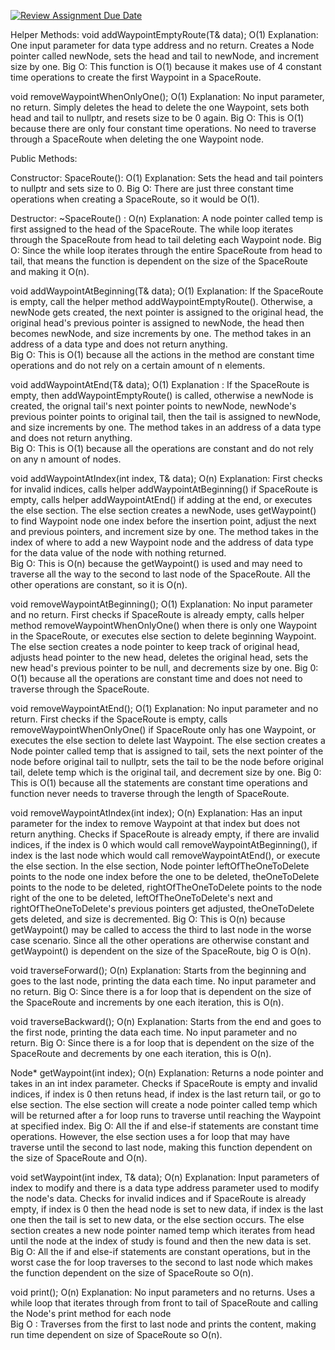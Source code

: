 [![Review Assignment Due Date](https://classroom.github.com/assets/deadline-readme-button-22041afd0340ce965d47ae6ef1cefeee28c7c493a6346c4f15d667ab976d596c.svg)](https://classroom.github.com/a/j-DzvjBA)

Helper Methods:
void addWaypointEmptyRoute(T& data); O(1)
    Explanation: One input parameter for data type address and no return. Creates a Node pointer called newNode, sets 
        the head and tail to newNode, and increment size by one.
    Big O: This function is O(1) because it makes use of 4 constant time operations to create the first Waypoint in a 
        SpaceRoute.

void removeWaypointWhenOnlyOne(); O(1)
    Explanation: No input parameter, no return. Simply deletes the head to delete the one Waypoint, sets both head and 
        tail to nullptr, and resets size to be 0 again.
    Big O: This is O(1) because there are only four constant time operations. No need to traverse through a SpaceRoute 
        when deleting the one Waypoint node.


Public Methods:

Constructor:
SpaceRoute(): O(1)
    Explanation: Sets the head and tail pointers to nullptr and sets size to 0.
    Big O: There are just three constant time operations when creating a SpaceRoute, so it would be O(1).

Destructor:
~SpaceRoute() : O(n)
    Explanation: A node pointer called temp is first assigned to the head of the SpaceRoute. The while loop iterates 
        through the SpaceRoute from head to tail deleting each Waypoint node.
    Big O: Since the while loop iterates through the entire SpaceRoute from head to tail, that means the function is 
        dependent on the size of the SpaceRoute and making it O(n).


void addWaypointAtBeginning(T& data); O(1)
    Explanation: If the SpaceRoute is empty, call the helper method addWaypointEmptyRoute(). Otherwise, a newNode gets 
        created, the next pointer is assigned to the original head, the original head's previous pointer is assigned to newNode, the head then becomes newNode, and size increments by one. The method takes in an address of a data type and does not return anything.  
    Big O: This is O(1) because all the actions in the method are constant time operations and do not rely on a certain
        amount of n elements. 

void addWaypointAtEnd(T& data); O(1)
    Explanation : If the SpaceRoute is empty, then addWaypointEmptyRoute() is called, otherwise a newNode is created,
        the orignal tail's next pointer points to newNode, newNode's previous pointer points to original tail, then the tail is assigned to newNode, and size increments by one. The method takes in an address of a data type and does not return anything.  
    Big O: This is O(1) because all the operations are constant and do not rely on any n amount of nodes.

void addWaypointAtIndex(int index, T& data); O(n) 
    Explanation: First checks for invalid indices, calls helper addWaypointAtBeginning() if SpaceRoute is empty, calls 
        helper addWaypointAtEnd() if adding at the end, or executes the else section. The else section creates a newNode,
        uses getWaypoint() to find Waypoint node one index before the insertion point, adjust the next and previous 
        pointers, and increment size by one. The method takes in the index of where to add a new Waypoint node and the
        address of data type for the data value of the node with nothing returned.  
    Big O: This is O(n) because the getWaypoint() is used and may need to traverse all the way to the second to last 
        node of the SpaceRoute. All the other operations are constant, so it is O(n).

void removeWaypointAtBeginning(); O(1)
    Explanation: No input parameter and no return. First checks if SpaceRoute is already empty, calls helper method 
        removeWaypointWhenOnlyOne() when there is only one Waypoint in the SpaceRoute, or executes else section to 
        delete beginning Waypoint. The else section creates a node pointer to keep track of original head, adjusts head 
        pointer to the new head, deletes the original head, sets the new head's previous pointer to be null, and 
        decrements size by one.
    Big 0: O(1) because all the operations are constant time and does not need to traverse through the SpaceRoute.

void removeWaypointAtEnd(); O(1) 
    Explanation: No input parameter and no return. First checks if the SpaceRoute is empty, calls 
        removeWaypointWhenOnlyOne() if SpaceRoute only has one Waypoint, or executes the else section to delete last 
        Waypoint. The else section creates a Node pointer called temp that is assigned to tail, sets the next pointer of
        the node before original tail to nullptr, sets the tail to be the node before original tail, delete temp which 
        is the original tail, and decrement size by one.
    Big 0: This is O(1) because all the statements are constant time operations and function never needs to traverse 
        through the length of SpaceRoute.

void removeWaypointAtIndex(int index); O(n)
    Explanation: Has an input parameter for the index to remove Waypoint at that index but does not return anything.
        Checks if SpaceRoute is already empty, if there are invalid indices, if the index is 0 which would call 
        removeWaypointAtBeginning(), if index is the last node which would call removeWaypointAtEnd(), or execute the
        else section. In the else section, Node pointer leftOfTheOneToDelete points to the node one index before the one
        to be deleted, theOneToDelete points to the node to be deleted, rightOfTheOneToDelete points to the node right 
        of the one to be deleted, leftOfTheOneToDelete's next and rightOfTheOneToDelete's previous pointers get adjusted, 
        theOneToDelete gets deleted, and size is decremented. 
    Big O: This is O(n) because getWaypoint() may be called to access the third to last node in the worse case scenario. 
        Since all the other operations are otherwise constant and getWaypoint() is dependent on the size of the 
        SpaceRoute, big O is O(n).

void traverseForward(); O(n)
    Explanation: Starts from the beginning and goes to the last node, printing the data each time. No input parameter
        and no return.
    Big O: Since there is a for loop that is dependent on the size of the SpaceRoute and increments by one each 
        iteration, this is O(n).

void traverseBackward(); O(n)
    Explanation: Starts from the end and goes to the first node, printing the data each time. No input parameter and 
        no return.
    Big O: Since there is a for loop that is dependent on the size of the SpaceRoute and decrements by one each iteration,
        this is O(n).

Node<T>* getWaypoint(int index); O(n)
    Explanation: Returns a node pointer and takes in an int index parameter. Checks if SpaceRoute is empty and invalid
        indices, if index is 0 then retuns head, if index is the last return tail, or go to else section. The else
        section will create a node pointer called temp which will be returned after a for loop runs to traverse until 
        reaching the Waypoint at specified index.
    Big O: All the if and else-if statements are constant time operations. However, the else section uses a for loop 
        that may have traverse until the second to last node, making this function dependent on the size of SpaceRoute 
        and O(n).

void setWaypoint(int index, T& data); O(n)
    Explanation: Input parameters of index to modify and there is a data type address parameter used to modify the 
        node's data. Checks for invalid indices and if SpaceRoute is already empty, if index is 0 then the head node is
        set to new data, if index is the last one then the tail is set to new data, or the else section occurs. The else 
        section creates a new node pointer named temp which iterates from head until the node at the index of study is 
        found and then the new data is set.
    Big O: All the if and else-if statements are constant operations, but in the worst case the for loop traverses to the 
        second to last node which makes the function dependent on the size of SpaceRoute so O(n).

void print(); O(n)
    Explanation: No input parameters and no returns. Uses a while loop that iterates through from front to tail of 
        SpaceRoute and calling the Node's print method for each node  
    Big O : Traverses from the first to last node and prints the content, making run time dependent on size of 
        SpaceRoute so O(n).
